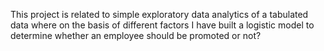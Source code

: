 This project is related to simple exploratory data analytics of a tabulated data
where on the basis of different factors I have built a logistic model to determine whether 
an employee should be promoted or not?
